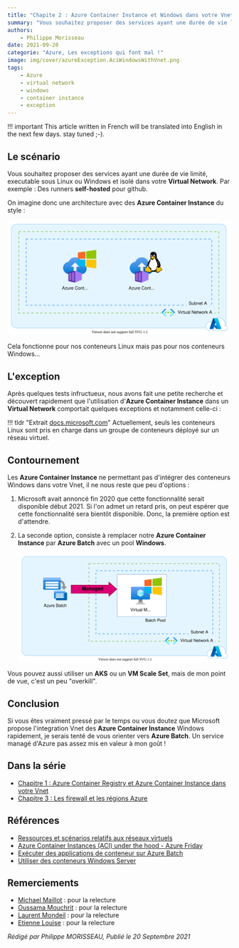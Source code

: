 ```yaml
---
title: "Chapite 2 : Azure Container Instance et Windows dans votre Vnet"
summary: "Vous souhaitez proposer des services ayant une durée de vie limité, executable sous Linux ou Windows et isolé dans votre Virtual Network. Par exemple : Des runners self-hosted pour github."
authors:
    - Philippe Morisseau
date: 2021-09-20
categorie: "Azure, Les exceptions qui font mal !"
image: img/cover/azureException.AciWindowsWithVnet.png
tags:
    - Azure
    - virtual network
    - windows
    - container instance
    - exception
---
```


!!! important
    This article written in French will be translated into English in the next few days. stay tuned ;-).

## Le scénario

Vous souhaitez proposer des services ayant une durée de vie limité, executable sous Linux ou Windows et isolé dans votre **Virtual Network**. Par exemple : Des runners **self-hosted** pour github.

On imagine donc une architecture avec des **Azure Container Instance** du style :   

![archi 1](../../../img/azureException.aciWindowsWithVnet.svg)

Cela fonctionne pour nos conteneurs Linux mais pas pour nos conteneurs Windows... 

## L'exception

Après quelques tests infructueux, nous avons fait une petite recherche et découvert rapidement que l'utilisation d'**Azure Container Instance** dans un **Virtual Network** comportait quelques exceptions et notamment celle-ci : 

!!! tldr "Extrait [docs.microsoft.com](https://docs.microsoft.com/fr-fr/azure/container-instances/container-instances-virtual-network-concepts#other-limitations?WT.mc_id=AZ-MVP-5004832)" 
    Actuellement, seuls les conteneurs Linux sont pris en charge dans un groupe de conteneurs déployé sur un réseau virtuel.

## Contournement

Les **Azure Container Instance** ne permettant pas d'intégrer des conteneurs Windows dans votre Vnet, il ne nous reste que peu d'options :

1. Microsoft avait annoncé fin 2020 que cette fonctionnalité serait disponible début 2021. Si l'on admet un retard pris, on peut espérer que cette fonctionnalité sera bientôt disponible. Donc, la première option est d'attendre.
2. La seconde option, consiste à remplacer notre **Azure Container Instance** par **Azure Batch** avec un pool **Windows**.
   
   ![archi 2](../../../img/azureException.aciWindowsWithVnet2.svg)

Vous pouvez aussi utiliser un **AKS** ou un **VM Scale Set**, mais de mon point de vue, c'est un peu "overkill".  

## Conclusion

Si vous êtes vraiment pressé par le temps ou vous doutez que Microsoft propose l'integration Vnet des **Azure Container Instance** Windows rapidement, je serais tenté de vous orienter vers **Azure Batch**. Un service managé d'Azure pas assez mis en valeur à mon goût !

## Dans la série

- [Chapitre 1 : Azure Container Registry et Azure Container Instance dans votre Vnet](01.azureException.acrAndAciInYourVnet.md)
- [Chapitre 3 : Les firewall et les régions Azure](03.azureException.firewallAndRegion.md)

## Références

- [Ressources et scénarios relatifs aux réseaux virtuels](https://docs.microsoft.com/fr-fr/azure/container-instances/container-instances-virtual-network-concepts?WT.mc_id=AZ-MVP-5004832)
- [Azure Container Instances (ACI) under the hood - Azure Friday](https://youtu.be/giQLmxMKAKE?t=412)
- [Exécuter des applications de conteneur sur Azure Batch](https://docs.microsoft.com/fr-fr/azure/batch/batch-docker-container-workloads?WT.mc_id=AZ-MVP-5004832)
- [Utiliser des conteneurs Windows Server](https://docs.microsoft.com/fr-fr/azure/aks/windows-container-cli?WT.mc_id=AZ-MVP-5004832)

## Remerciements

- [Michael Maillot](https://twitter.com/michael_maillot) : pour la relecture
- [Oussama Mouchrit](https://www.linkedin.com/in/mouchritoussama/) : pour la relecture
- [Laurent Mondeil](https://www.linkedin.com/in/laurent-mondeil-0a87a743/) : pour la relecture
- [Etienne Louise](https://www.linkedin.com/in/etienne-louise-78154063/) : pour la relecture

_Rédigé par Philippe MORISSEAU, Publié le 20 Septembre 2021_